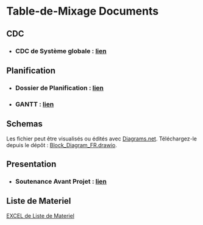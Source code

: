 # Table-de-Mixage Documents 

## CDC 
- ### CDC de Système globale : [lien](CDC/CDC_V3_0.pdf)

## Planification 
- ### Dossier de Planification : [lien](PLANIFICATION/DossierPlanificationV2.pdf)
- ### GANTT : [lien](PLANIFICATION/Gantt_V2.pdf)


## Schemas
  Les fichier peut être visualisés ou édités avec [Diagrams.net](https://app.diagrams.net/). Téléchargez-le depuis le dépôt : [Block_Diagram_FR.drawio](SCHEMAS/).

## Presentation
- ### Soutenance Avant Projet : [lien](PRESENTATION/Soutenance_1_Avant_projet.pptx)


## Liste de Materiel 

[EXCEL de Liste de Materiel](https://a-s-a-d.github.io/Table-de-Mixage/FILES/EXCEL.html)
